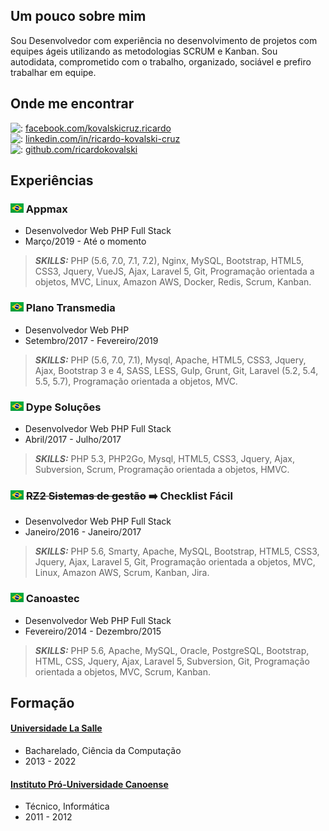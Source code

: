 ## Um pouco sobre mim

Sou Desenvolvedor com experiência no desenvolvimento de projetos com equipes ágeis utilizando as metodologias SCRUM e Kanban. Sou autodidata, comprometido com o trabalho, organizado, sociável e prefiro trabalhar em equipe.

## Onde me encontrar
  
![:](https://cdn0.iconfinder.com/data/icons/small-n-flat/24/678128-social-facebook-20.png) [facebook.com/kovalskicruz.ricardo](https://www.facebook.com/kovalskicruz.ricardo)  
![:](https://cdn2.iconfinder.com/data/icons/social-icon-3/512/social_style_3_in-20.png) [linkedin.com/in/ricardo-kovalski-cruz](https://www.linkedin.com/in/ricardo-kovalski-cruz/)  
![:](https://cdn4.iconfinder.com/data/icons/ionicons/512/icon-social-github-20.png) [github.com/ricardokovalski](https://github.com/ricardokovalski)     

## Experiências

### ![:](assets/img/pt-br.png) Appmax

* Desenvolvedor Web PHP Full Stack
* Março/2019 - Até o momento

> **_SKILLS:_** PHP (5.6, 7.0, 7.1, 7.2), Nginx, MySQL, Bootstrap, HTML5, CSS3, Jquery, VueJS, Ajax, Laravel 5, Git, Programação orientada a objetos, MVC, Linux, Amazon AWS, Docker, Redis, Scrum, Kanban.


### ![:](assets/img/pt-br.png) Plano Transmedia

* Desenvolvedor Web PHP
* Setembro/2017 - Fevereiro/2019

> **_SKILLS:_** PHP (5.6, 7.0, 7.1), Mysql, Apache, HTML5, CSS3, Jquery, Ajax, Bootstrap 3 e 4, SASS, LESS, Gulp, Grunt, Git, Laravel (5.2, 5.4, 5.5, 5.7), Programação orientada a objetos, MVC.


### ![:](assets/img/pt-br.png) Dype Soluções

* Desenvolvedor Web PHP Full Stack
* Abril/2017 - Julho/2017

> **_SKILLS:_** PHP 5.3, PHP2Go, Mysql, HTML5, CSS3, Jquery, Ajax, Subversion, Scrum, Programação orientada a objetos, HMVC.


### ![:](assets/img/pt-br.png) ~~RZ2 Sistemas de gestão~~ :arrow_right: Checklist Fácil

* Desenvolvedor Web PHP Full Stack
* Janeiro/2016 - Janeiro/2017

> **_SKILLS:_** PHP 5.6, Smarty, Apache, MySQL, Bootstrap, HTML5, CSS3, Jquery, Ajax, Laravel 5, Git, Programação orientada a objetos, MVC, Linux, Amazon AWS, Scrum, Kanban, Jira.


### ![:](assets/img/pt-br.png) Canoastec

* Desenvolvedor Web PHP Full Stack
* Fevereiro/2014 - Dezembro/2015

> **_SKILLS:_** PHP 5.6, Apache, MySQL, Oracle, PostgreSQL, Bootstrap, HTML, CSS, Jquery, Ajax, Laravel 5, Subversion, Git, Programação orientada a objetos, MVC, Scrum, Kanban.


## Formação

#### [Universidade La Salle](https://www.unilasalle.edu.br/canoas)

* Bacharelado, Ciência da Computação
* 2013 - 2022

#### [Instituto Pró-Universidade Canoense](https://www.ipuc.edu.br/)

* Técnico, Informática
* 2011 - 2012
